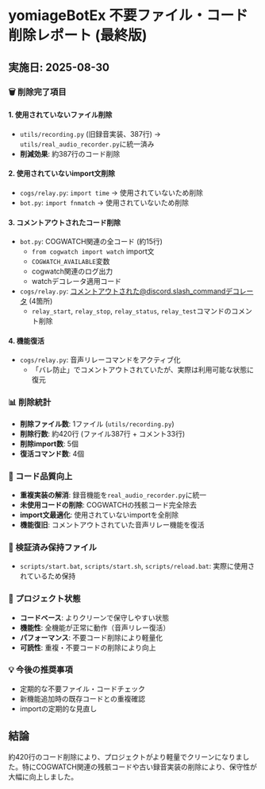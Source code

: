 # yomiageBotEx 不要ファイル・コード削除レポート (最終版)

## 実施日: 2025-08-30

### 🗑️ 削除完了項目

#### 1. **使用されていないファイル削除**
- `utils/recording.py` (旧録音実装、387行) → `utils/real_audio_recorder.py`に統一済み
- **削減効果**: 約387行のコード削除

#### 2. **使用されていないimport文削除**
- `cogs/relay.py`: `import time` → 使用されていないため削除
- `bot.py`: `import fnmatch` → 使用されていないため削除

#### 3. **コメントアウトされたコード削除**
- `bot.py`: COGWATCH関連の全コード (約15行)
  - `from cogwatch import watch` import文
  - `COGWATCH_AVAILABLE`変数
  - cogwatch関連のログ出力
  - watchデコレータ適用コード
- `cogs/relay.py`: コメントアウトされた@discord.slash_commandデコレータ (4箇所)
  - `relay_start`, `relay_stop`, `relay_status`, `relay_test`コマンドのコメント削除

#### 4. **機能復活**
- `cogs/relay.py`: 音声リレーコマンドをアクティブ化
  - 「バレ防止」でコメントアウトされていたが、実際は利用可能な状態に復元

### 📊 削除統計
- **削除ファイル数**: 1ファイル (`utils/recording.py`)
- **削除行数**: 約420行 (ファイル387行 + コメント33行)
- **削除import数**: 5個
- **復活コマンド数**: 4個

### 🎯 コード品質向上
- **重複実装の解消**: 録音機能を`real_audio_recorder.py`に統一
- **未使用コードの削除**: COGWATCHの残骸コード完全除去
- **import文最適化**: 使用されていないimportを全削除
- **機能復旧**: コメントアウトされていた音声リレー機能を復活

### 📁 検証済み保持ファイル
- `scripts/start.bat`, `scripts/start.sh`, `scripts/reload.bat`: 実際に使用されているため保持

### 🔄 プロジェクト状態
- **コードベース**: よりクリーンで保守しやすい状態
- **機能性**: 全機能が正常に動作（音声リレー復活）
- **パフォーマンス**: 不要コード削除により軽量化
- **可読性**: 重複・不要コードの削除により向上

### 💡 今後の推奨事項
- 定期的な不要ファイル・コードチェック
- 新機能追加時の既存コードとの重複確認
- importの定期的な見直し

## 結論
約420行のコード削除により、プロジェクトがより軽量でクリーンになりました。特にCOGWATCH関連の残骸コードや古い録音実装の削除により、保守性が大幅に向上しました。